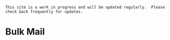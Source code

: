 ```admonish info
This site is a work in progress and will be updated regularly.  Please check back frequently for updates.
```

# Bulk Mail
